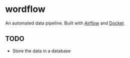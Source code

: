 # wordflow

An automated data pipeline. Built with [Airflow][1] and [Docker][2].

## TODO
- Store the data in a database


[1]: https://airflow.apache.org
[2]: https://www.docker.com
